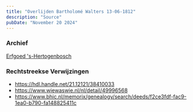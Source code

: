 ```yaml
---
title: "Overlijden Bartholomé Walters 13-06-1812"
description: "Source"
pubDate: "November 20 2024"
---
```


### Archief
[Erfgoed 's-Hertogenbosch](https://www.erfgoedshertogenbosch.nl/)

### Rechtstreekse Verwijzingen
- https://hdl.handle.net/21.12121/38410033
- https://www.wiewaswie.nl/nl/detail/49996568
- https://www.bhic.nl/memorix/genealogy/search/deeds/f2ce3fdf-fac9-1ea0-b790-fa148825411c